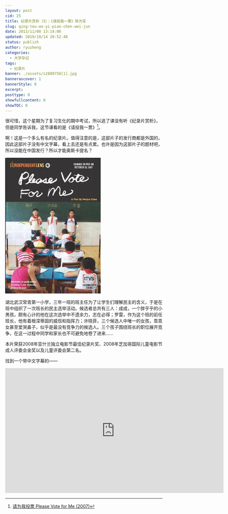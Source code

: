 ```yaml
---
layout: post
cid: 25
title: 纪录片赏析（5）：《请投我一票》陈为军
slug: qing-tou-wo-yi-piao-chen-wei-jun
date: 2013/11/08 13:14:00
updated: 2019/10/14 20:52:48
status: publish
author: ryuzheng
categories: 
  - 大学杂记
tags: 
  - 纪录片
banner: ./assets/s2889758[1].jpg
bannerascover: 1
bannerStyle: 0
excerpt: 
posttype: 0
showfullcontent: 0
showTOC: 0
---
```



很可惜，这个星期为了复习生化的期中考试，所以逃了课没有听《纪录片赏析》，但是同学告诉我，这节课看的是《请投我一票》[^1]。

啊！这是一个多么有名的纪录片。值得注意的是，这部片子的发行商都是外国的，因此这部片子没有中文字幕，看上去还是有点累。也许是因为这部片子的题材吧，所以没能在中国发行？所以才能奥斯卡提名？

![海报](./assets/s2889758[1].jpg)

湖北武汉常青第一小学，三年一班的班主任为了让学生们理解民主的含义，于是在班中组织了一次班长的民主选举活动。候选者总共有三人：成成，一个胖乎乎的小男孩，颇有心计的他在这次选举中不遗余力，志在必得；罗雷，作为这个班的前任班长，他有着根深蒂固的威信和指挥力；许晓菲，三个候选人中唯一的女孩，乖乖女甚至爱哭鼻子，似乎是最没有竞争力的候选人。三个孩子围绕班长的职位展开竞争，在这一过程中同学和家长也不可避免地卷了进来&hellip;&hellip;&nbsp;

本片荣获2008年亚什兰独立电影节最佳纪录片奖、2008年芝加哥国际儿童电影节成人评委会金奖以及儿童评委会第二名。

找到一个带中文字幕的&mdash;&mdash;

<iframe height=400 width=700 src='http://player.youku.com/embed/XNDIzOTU5NzY=' frameborder=0 'allowfullscreen'></iframe>

[^1]: [请为我投票 Please Vote for Me (2007)](http://movie.douban.com/subject/2267155/)